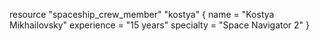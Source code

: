 resource "spaceship_crew_member" "kostya" {
  name        = "Kostya Mikhailovsky"
  experience  = "15 years"
  specialty   = "Space Navigator 2"
}